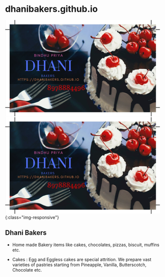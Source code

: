 # dhanibakers.github.io

![Visiting Card](https://github.com/dhanibakers/dhanibakers.github.io/blob/master/Bindhu_visiting%20card.JPG)
![Details](https://github.com/dhanibakers/dhanibakers.github.io/blob/master/Bindhu_visiting%20card.JPG){:class="img-responsive"}

## Dhani Bakers 

- Home made Bakery items like cakes, chocolates, pizzas, biscuit, muffins etc.

- Cakes :
  Egg and Eggless  cakes are special attrition. 
  We prepare vast varieties of pastries starting from Pineapple, Vanilla, Butterscotch, Chocolate etc.

